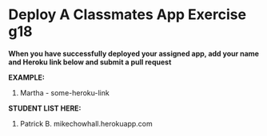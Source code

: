 # Deploy A Classmates App Exercise g18

__When you have successfully deployed your assigned app, add your name and Heroku link below and submit a pull request__

__EXAMPLE:__

1. Martha - some-heroku-link


__STUDENT LIST HERE:__
1. Patrick B. mikechowhall.herokuapp.com
